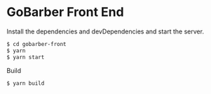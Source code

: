 # GoBarber Front End

Install the dependencies and devDependencies and start the server.

```sh
$ cd gobarber-front
$ yarn
$ yarn start
```

Build

```sh
$ yarn build
```
